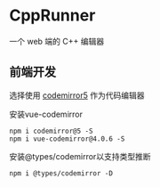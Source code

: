 # CppRunner
一个 web 端的 C++ 编辑器

## 前端开发

选择使用 [codemirror5](https://github.com/codemirror/codemirror5) 作为代码编辑器

安装vue-codemirror

```
npm i codemirror@5 -S
npm i vue-codemirror@4.0.6 -S

```

安装@types/codemirror以支持类型推断

```
npm i @types/codemirror -D

```

